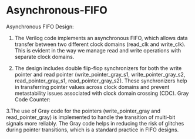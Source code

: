 # Asynchronous-FIFO
Asynchronous FIFO Design:

1. The Verilog code implements an asynchronous FIFO, which allows data transfer between two different clock domains (read_clk and write_clk). This is evident in the way we manage read and write operations with separate clock domains.

2. The design includes double flip-flop synchronizers for both the write pointer and read pointer (write_pointer_gray_s1, write_pointer_gray_s2, read_pointer_gray_s1, read_pointer_gray_s2). These synchronizers help in transferring pointer values across clock domains and prevent metastability issues associated with clock domain crossing (CDC). Gray Code Counter:

3.The use of Gray code for the pointers (write_pointer_gray and read_pointer_gray) is implemented to handle the transition of multi-bit signals more reliably. The Gray code helps in reducing the risk of glitches during pointer transitions, which is a standard practice in FIFO designs.
